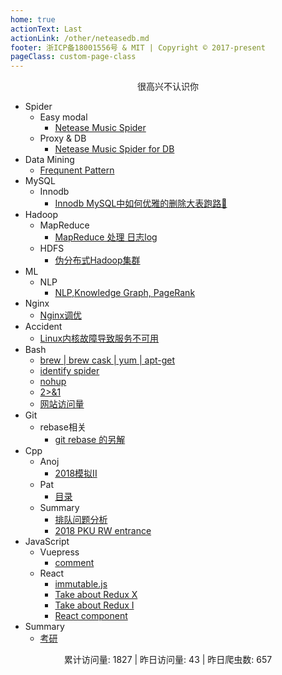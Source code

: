 ```yaml
---
home: true
actionText: Last
actionLink: /other/neteasedb.md
footer: 浙ICP备18001556号 & MIT | Copyright © 2017-present
pageClass: custom-page-class
---
```


<center>很高兴不认识你</center>

* Spider
  + Easy modal
    - [Netease Music Spider](/other/netease.md)
  + Proxy & DB
    - [Netease Music Spider for DB](/other/neteasedb.md)
* Data Mining
  + [Frequnent Pattern](/other/frequent.md)
* MySQL
  + Innodb
    - [Innodb MySQL中如何优雅的删除大表跑路🏃](/other/truncate.md)
* Hadoop
  + MapReduce
    - [MapReduce 处理 日志log](/other/mapreduce.md)
  + HDFS
    - [伪分布式Hadoop集群](/other/pseudo.md)
* ML
  + NLP
    - [NLP,Knowledge Graph, PageRank](/other/pagerank.md)
* Nginx
  + [Nginx调优](/other/nginx.md)
* Accident
  + [Linux内核故障导致服务不可用](/other/accident.md)
* Bash
  + [brew | brew cask | yum | apt-get](/other/brew.md)
  + [identify spider](/other/spider.md)
  + [nohup](/other/nohup.md)
  + [2>&1](/other/redirect.md)
  + [网站访问量](/other/pv.md)
* Git
  + rebase相关
    - [git rebase 的另解](/other/gitSkill.md)
* Cpp
  + Anoj
    - [2018模拟II](/pat/anoj2018II.md)
  + Pat
    - [目录](/pat/README.md)
  + Summary
    - [排队问题分析](/pat/sort.md)
    - [2018 PKU RW entrance](/pat/entrance.md)
* JavaScript
  + Vuepress
    - [comment](/javaScript/comment.md)
  + React
    - [immutable.js](/javaScript/immutable.md)
    - [Take about Redux X](/javaScript/reduxs.md)
    - [Take about Redux I](/javaScript/redux.md)
    - [React component](/javaScript/component.md)
* Summary
  + [考研](/other/cs.md)


<center>累计访问量: 1827 | 昨日访问量: 43 | 昨日爬虫数: 657 </center>
